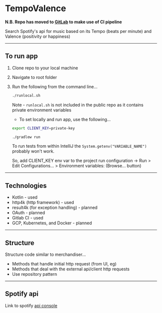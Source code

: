 TempoValence
============

**N.B. Repo has moved to [GitLab](https://jl.githost.io/mattTea/tempo-valence) to make use of CI pipeline**


Search Spotify's api for music based on its Tempo (beats per minute) and Valence (positivity or happiness)

------

## To run app

1. Clone repo to your local machine

2. Navigate to root folder

3. Run the following from the command line...

    ```bash
    ./runlocal.sh
    ```
    
    Note - `runlocal.sh` is not included in the public repo as it contains private environment variables
    - To set locally and run app, use the following...
    
    ```bash
    export CLIENT_KEY=private-key
    
    ./gradlew run
    ```

    To run tests from within IntelliJ the `System.getenv("VARIABLE_NAME")` probably won't work.
    
    So, add CLIENT_KEY env var to the project run configuration -> Run > Edit Configurations... > Environment variables: (Browse... button)
    
------

## Technologies

- Kotlin - used
- http4k (http framework) - used
- result4k (for exception handling) - planned
- OAuth - planned
- Gitlab CI - used
- GCP, Kubernetes, and Docker - planned

------

## Structure

Structure code similar to merchandiser...

- Methods that handle initial http request (from UI, eg)
- Methods that deal with the external api/client http requests
- Use repository pattern

------

## Spotify api

Link to spotify [api console](https://developer.spotify.com/documentation/web-api/)
